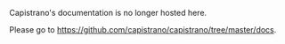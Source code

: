 Capistrano's documentation is no longer hosted here.

Please go to <https://github.com/capistrano/capistrano/tree/master/docs>.
